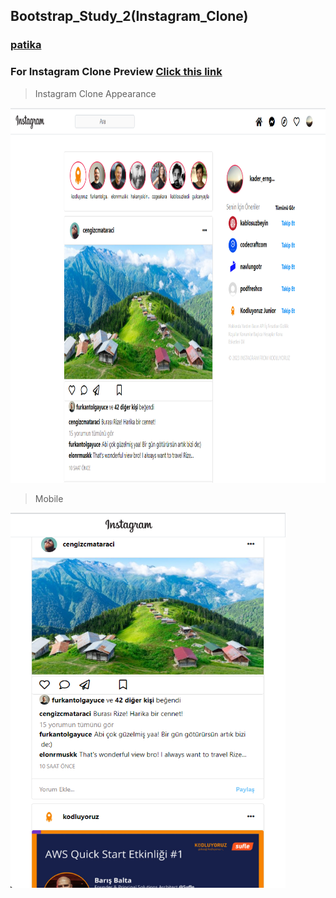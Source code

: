 ## Bootstrap_Study_2(Instagram_Clone)
### [patika](https://academy.patika.dev/tr/profile)
### For Instagram Clone Preview [Click this link](https://kaderergin.github.io/Bootstrap/Bootstrap_Study_2/) 

> Instagram Clone Appearance

 <img src="assets/Instagram_clone_ss_1.png"  width="800ox" height="600px"> 

> Mobile

 <img src="assets/Instagram_clone_ss_2.png"  width="440ox" height="600px"> 

